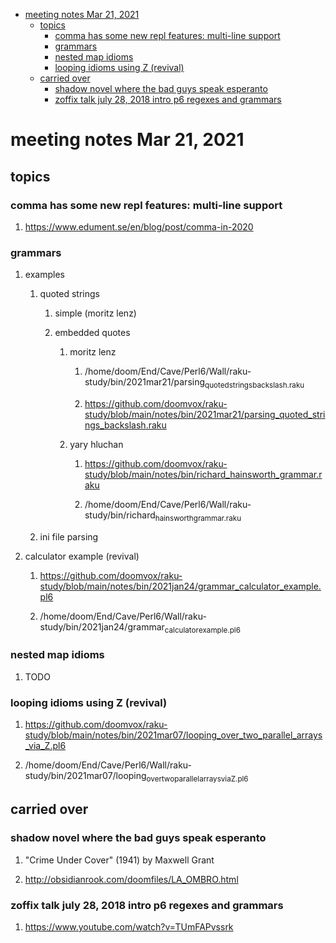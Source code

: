 - [meeting notes Mar 21, 2021](#org2e08207)
  - [topics](#org28faf79)
    - [comma has some new repl features: multi-line support](#orgff3b7a3)
    - [grammars](#orgc4edb43)
    - [nested map idioms](#orgae13e95)
    - [looping idioms using Z (revival)](#org6ef6fbc)
  - [carried over](#orga3a8618)
    - [shadow novel where the bad guys speak esperanto](#org29c6388)
    - [zoffix talk july 28, 2018 intro p6 regexes and grammars](#org8a678d5)


<a id="org2e08207"></a>

# meeting notes Mar 21, 2021


<a id="org28faf79"></a>

## topics


<a id="orgff3b7a3"></a>

### comma has some new repl features: multi-line support

1.  <https://www.edument.se/en/blog/post/comma-in-2020>


<a id="orgc4edb43"></a>

### grammars

1.  examples

    1.  quoted strings
    
        1.  simple (moritz lenz)
        
        2.  embedded quotes
        
            1.  moritz lenz
            
                1.  /home/doom/End/Cave/Perl6/Wall/raku-study/bin/2021mar21/parsing<sub>quoted</sub><sub>strings</sub><sub>backslash.raku</sub>
                
                2.  <https://github.com/doomvox/raku-study/blob/main/notes/bin/2021mar21/parsing_quoted_strings_backslash.raku>
            
            2.  yary hluchan
            
                1.  <https://github.com/doomvox/raku-study/blob/main/notes/bin/richard_hainsworth_grammar.raku>
                
                2.  /home/doom/End/Cave/Perl6/Wall/raku-study/bin/richard<sub>hainsworth</sub><sub>grammar.raku</sub>
    
    2.  ini file parsing

2.  calculator example (revival)

    1.  <https://github.com/doomvox/raku-study/blob/main/notes/bin/2021jan24/grammar_calculator_example.pl6>
    
    2.  /home/doom/End/Cave/Perl6/Wall/raku-study/bin/2021jan24/grammar<sub>calculator</sub><sub>example.pl6</sub>


<a id="orgae13e95"></a>

### nested map idioms

1.  TODO 


<a id="org6ef6fbc"></a>

### looping idioms using Z (revival)

1.  <https://github.com/doomvox/raku-study/blob/main/notes/bin/2021mar07/looping_over_two_parallel_arrays_via_Z.pl6>

2.  /home/doom/End/Cave/Perl6/Wall/raku-study/bin/2021mar07/looping<sub>over</sub><sub>two</sub><sub>parallel</sub><sub>arrays</sub><sub>via</sub><sub>Z.pl6</sub>


<a id="orga3a8618"></a>

## carried over


<a id="org29c6388"></a>

### shadow novel where the bad guys speak esperanto

1.  "Crime Under Cover" (1941) by Maxwell Grant

2.  <http://obsidianrook.com/doomfiles/LA_OMBRO.html>


<a id="org8a678d5"></a>

### zoffix talk july 28, 2018 intro p6 regexes and grammars

1.  <https://www.youtube.com/watch?v=TUmFAPvssrk>
